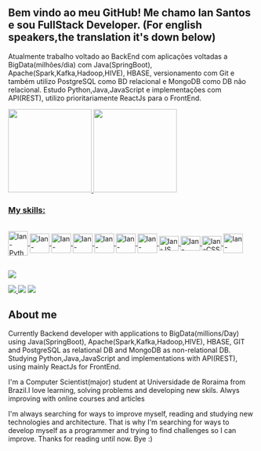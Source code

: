 ##  Bem vindo ao meu GitHub! Me chamo Ian Santos e sou FullStack Developer. (For english speakers,the translation it's down below)
Atualmente trabalho voltado ao BackEnd com aplicações voltadas a BigData(milhões/dia) com Java(SpringBoot), Apache(Spark,Kafka,Hadoop,HIVE), HBASE, versionamento com Git e também utilizo PostgreSQL como BD relacional e MongoDB como DB não relacional. Estudo Python,Java,JavaScript e implementações com API(REST), utilizo prioritariamente ReactJs para o FrontEnd.
<div>
  <a href="https://github.com/ian-santos-nascimento">
  <img height="170em" src="https://github-readme-stats.vercel.app/api?username=ian-santos-nascimento&show_icons=true&theme=blueberry&include_all_commits=true&count_private=true"/>
  <img height="170em" src="https://github-readme-stats.vercel.app/api/top-langs/?username=ian-santos-nascimento&layout=compact&langs_count=7&theme=blueberry"/>
</div>
  
<h3>My skills: </h3>
  
<div style="display: inline_block"><br>
    <img align="center" alt="Ian-Python" height="50" width="40" src="https://cdn.jsdelivr.net/gh/devicons/devicon/icons/python/python-original.svg">
    <img align="center" alt="Ian-Gitlab" height="40" width="40" src="https://cdn.jsdelivr.net/gh/devicons/devicon/icons/gitlab/gitlab-original-wordmark.svg">
    <img align="center" alt="Ian-Java" height="40" width="40" src="https://cdn.jsdelivr.net/gh/devicons/devicon/icons/java/java-original.svg">
    <img align="center" alt="Ian-AWS" height="40" width="40" src="https://skillicons.dev/icons?i=aws">
    <img align="center" alt="Ian-Kafka" height="40" width="40" src="https://skillicons.dev/icons?i=kafka">
    <img align="center" alt="Ian-React" height="40" width="40" src="https://skillicons.dev/icons?i=react">
    <img align="center" alt="Ian-React" height="40" width="40" src="https://skillicons.dev/icons?i=mongodb">
    <img align="center" alt="Ian-JS" height="30" width="40" src="https://cdn.jsdelivr.net/gh/devicons/devicon/icons/javascript/javascript-original.svg">
    <img align="center" alt="Ian-HTML" height="30" width="40" src="https://cdn.jsdelivr.net/gh/devicons/devicon/icons/html5/html5-original.svg">
    <img align="center" alt="Ian-CSS" height="30" width="40" src="https://cdn.jsdelivr.net/gh/devicons/devicon/icons/css3/css3-original.svg">
    <img align="center" alt="Ian-PostgresSQL" height="40" width="40" src="https://cdn.jsdelivr.net/gh/devicons/devicon/icons/postgresql/postgresql-original.svg">

</div>
  
##
  
<div> 

  <a href="https://www.instagram.com/ian_nascimento/" target="_blank"><img src="https://img.shields.io/badge/-Instagram-%23E4405F?style=for-the-badge&logo=instagram&logoColor=white" target="_blank"></a>
 	
  <a href="https://discord.gg/G9GPg5SA75" target="_blank"><img src="https://img.shields.io/badge/Discord-7289DA?style=for-the-badge&logo=discord&logoColor=white"        target="_blank">   </a> 
  <a href = "mailto:iansantosnascimento@gmail.com"><img src="https://img.shields.io/badge/-Gmail-%23333?style=for-the-badge&logo=gmail&logoColor=white" target="_blank"></a>
  <a href="https://www.linkedin.com/in/ian-nascimento-11358b203/" target="_blank"><img src="https://img.shields.io/badge/-LinkedIn-%230077B5?style=for-the-badge&logo=linkedin&logoColor=white" target="_blank"></a> 
</div>
 
##
  
<div>
  <h2>About me</h2>
  <p>
    Currently Backend developer with applications to BigData(millions/Day) using Java(SpringBoot), Apache(Spark,Kafka,Hadoop,HIVE), HBASE, GIT and PostgreSQL as relational DB and MongoDB as non-relational DB. Studying Python,Java,JavaScript and implementations with API(REST), using mainly ReactJs for FrontEnd.
  <p>
  I'm a Computer Scientist(major) student at Universidade de Roraima from Brazil.I love learning, solving problems and developing new skils. Alwys improving with online courses and articles
    
   I'm always searching for ways to improve myself, reading and studying new technologies and architecture. That is why I'm searching for ways to develop myself as a programmer and trying to find challenges so I can improve. Thanks for reading until now. Bye :)
  </p>
 </div>
